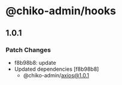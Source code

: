 # @chiko-admin/hooks

## 1.0.1

### Patch Changes

- f8b98b8: update
- Updated dependencies [f8b98b8]
  - @chiko-admin/axios@1.0.1

